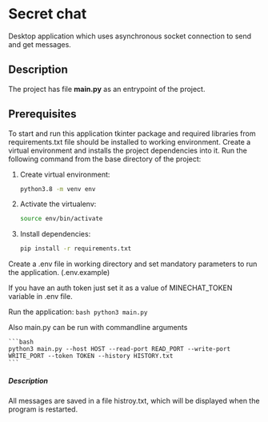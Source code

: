 # Secret chat

Desktop application which uses asynchronous socket connection to send and get messages.

## Description

The project has file **main.py**  as an entrypoint of the project. 

## Prerequisites
To start and run this application tkinter package and required libraries from requirements.txt file should be installed to working environment. 
Create a virtual environment and installs the project dependencies into it. 
Run the following command from the base directory of the project:
1. Create virtual environment:
    ```bash
    python3.8 -m venv env
    ```
2. Activate the virtualenv:
    ```bash
    source env/bin/activate
    ```
3. Install dependencies:
    ```bash 
    pip install -r requirements.txt
    ```

Create a .env file in working directory and set mandatory parameters to run the application. (.env.example)

If you have an auth token just set it as a value of MINECHAT_TOKEN variable in .env file. 

Run the application:
    ```bash
    python3 main.py
    ```

Also main.py can be run with commandline arguments

    ```bash
    python3 main.py --host HOST --read-port READ_PORT --write-port WRITE_PORT --token TOKEN --history HISTORY.txt
    ```

##### Description
All messages are saved in a file histroy.txt, which will be displayed when the program is restarted.